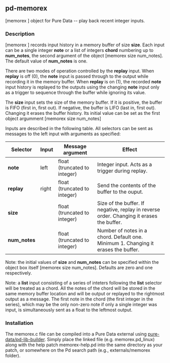 ## pd-memorex
[memorex ] object for Pure Data -- play back recent integer inputs.

### Description

[memorex ] records input history in a memory buffer of size **size**. Each input can be a single integer **note** or a list of integers **chord** numbering up to **num_notes**, the second argument of the object [memorex size num_notes]. The default value of **num_notes** is one.

There are two modes of operation controlled by the **replay** input. When **replay** is off (0), the **note** input is passed through to the output
while recording it in the memory buffer. When **replay** is on (1), the recorded **note** input history is replayed to the outputs using the changing
**note** input only as a trigger to sequence through the buffer while ignoring its value.

The **size** input sets the size of the memory buffer. If it is positive, the buffer is FIFO (first in, first out). If negative, the buffer
is LIFO (last in, first out). Changing it erases the buffer history. Its initial value can be set as the first object argumment [memorex size num_notes]

Inputs are described in the following table. All selectors can be sent as messages to the left input with arguments as specified:

| Selector      | Input  | Message argument | Effect |
|---------------|--------|------------------|--------|
| **note**      | left   | float (truncated to integer) | Integer input. Acts as a trigger during replay. |
| **replay**    | right  | float (truncated to integer) | Send the contents of the buffer to the ouput. |
| **size**      |        | float (truncated to integer) | Size of the buffer. If negative, replay in reverse order. Changing it erases the buffer. |
| **num_notes** |        | float (truncated to integer) | Number of notes in a chord. Default one. Minimum 1. Changing it erases the buffer.|

Note: the initial values of **size** and **num_notes** can be specified within the object box itself [memorex size num_notes]. Defaults are zero and one respectively.

Note: a **list** input consisting of a series of inteters following the **list** selector will be treated as a chord. All the notes of the chord will be stored in the same memory buffer location and will be output or replayed to the rightmost output as a message. The first note in the chord (the first integer in the series), which may be the only non-zero note if only a single integer was input, is simultaneously sent as a float to the leftmost output.

### Installation

The memorex.c file can be compiled into a Pure Data external using [pure-data/pd-lib-builder](https://github.com/pure-data/pd-lib-builder). Simply place the linked file (e.g. memorex.pd_linux) along with the help patch memorex-help.pd into the same directory as your patch, or somewhere on the Pd search path (e.g., externals/memorex folder).
